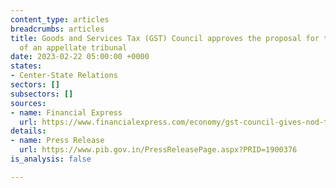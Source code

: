 ```yaml
---
content_type: articles
breadcrumbs: articles
title: Goods and Services Tax (GST) Council approves the proposal for the creation
  of an appellate tribunal
date: 2023-02-22 05:00:00 +0000
states:
- Center-State Relations
sectors: []
subsectors: []
sources:
- name: Financial Express
  url: https://www.financialexpress.com/economy/gst-council-gives-nod-to-appellate-tribunal/2985622/
details:
- name: Press Release
  url: https://www.pib.gov.in/PressReleasePage.aspx?PRID=1900376
is_analysis: false

---
```


